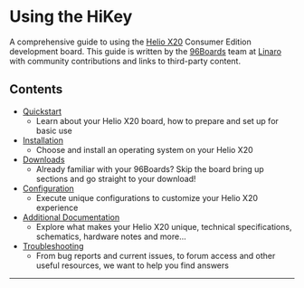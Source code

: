 # Using the HiKey

A comprehensive guide to using the [Helio X20](http://www.96boards.org/products/ce/helio-x20/) Consumer Edition development board. This guide is written by the [96Boards](https://www.96boards.org) team at [Linaro](http://www.linaro.org) with community contributions and links to third-party content.

## Contents

- [Quickstart](Quickstart/README.md)
   - Learn about your Helio X20 board, how to prepare and set up for basic use
- [Installation](Installation/README.md)
   - Choose and install an operating system on your Helio X20
- [Downloads](Downloads/README.md)
   - Already familiar with your 96Boards? Skip the board bring up sections and go straight to your download!
- [Configuration](Configuration/README.md)
   - Execute unique configurations to customize your Helio X20 experience
- [Additional Documentation](AdditionalDocs/README.md)
   - Explore what makes your Helio X20 unique, technical specifications, schematics, hardware notes and more...
- [Troubleshooting](Troubleshooting/README.md)
   - From bug reports and current issues, to forum access and other useful resources, we want to help you find answers   

***
